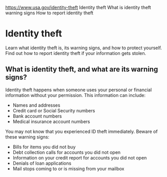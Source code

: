 

https://www.usa.gov/identity-theft
Identity theft
What is identity theft warning signs
How to report identity theft

Identity theft
==============

Learn what identity theft is, its warning signs, and how to protect yourself. Find out how to report identity theft if your information gets stolen.

**What is identity theft, and what are its warning signs?**
-----------------------------------------------------------

Identity theft happens when someone uses your personal or financial information without your permission. This information can include:

* Names and addresses
* Credit card or Social Security numbers
* Bank account numbers
* Medical insurance account numbers

You may not know that you experienced ID theft immediately. Beware of these warning signs:

* Bills for items you did not buy
* Debt collection calls for accounts you did not open
* Information on your credit report for accounts you did not open
* Denials of loan applications
* Mail stops coming to or is missing from your mailbox
